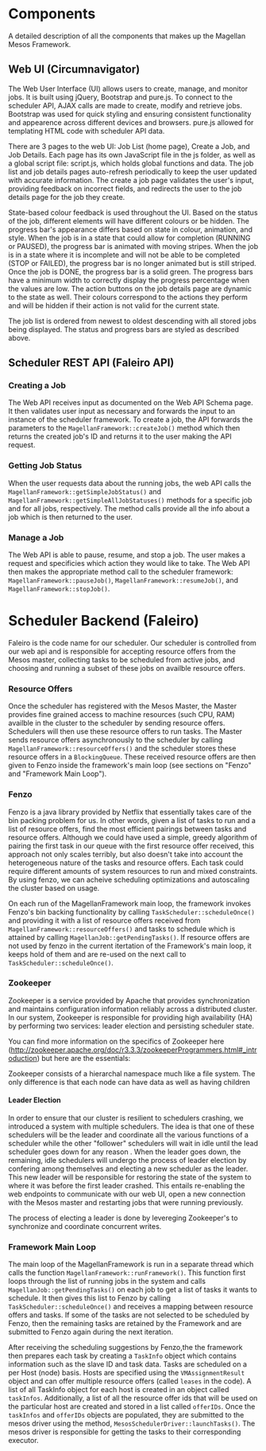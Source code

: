 # Components

A detailed description of all the components that makes up the Magellan Mesos Framework.

## Web UI (Circumnavigator)

The Web User Interface (UI) allows users to create, manage, and monitor jobs. It is built using jQuery, Bootstrap and pure.js. To connect to the scheduler API, AJAX calls are made to create, modify and retrieve jobs. Bootstrap was used for quick styling and ensuring consistent functionality and appearence across different devices and browsers. pure.js allowed for templating HTML code with scheduler API data.

There are 3 pages to the web UI: Job List (home page), Create a Job, and Job Details. Each page has its own JavaScript file in the js folder, as well as a global script file: script.js, which holds global functions and data. The job list and job details pages auto-refresh periodically to keep the user updated with accurate information. The create a job page validates the user's input, providing feedback on incorrect fields, and redirects the user to the job details page for the job they create.

State-based colour feedback is used throughout the UI. Based on the status of the job, different elements will have different colours or be hidden. The progress bar's appearance differs based on state in colour, animation, and style. When the job is in a state that could allow for completion (RUNNING or PAUSED), the progress bar is animated with moving stripes. When the job is in a state where it is incomplete and will not be able to be completed (STOP or FAILED), the progress bar is no longer animated but is still striped. Once the job is DONE, the progress bar is a solid green. The progress bars have a minimum width to correctly display the progress percentage when the values are low. The action buttons on the job details page are dynamic to the state as well. Their colours correspond to the actions they perform and will be hidden if their action is not valid for the current state.

The job list is ordered from newest to oldest descending with all stored jobs being displayed. The status and progress bars are styled as described above.

## Scheduler REST API (Faleiro API)

### Creating a Job

The Web API receives input as documented on the Web API Schema page. It then validates user input as necessary and forwards the input to an instance of the scheduler framework. To create a job, the API forwards the parameters to the `MagellanFramework::createJob()` method which then returns the created job's ID and returns it to the user making the API request.

### Getting Job Status

When the user requests data about the running jobs, the web API calls the `MagellanFramework::getSimpleJobStatus()` and `MagellanFramework::getSimpleAllJobStatuses()` methods for a specific job and for all jobs, respectively. The method calls provide all the info about a job which is then returned to the user.

### Manage a Job

The Web API is able to pause, resume, and stop a job. The user makes a request and specificies which action they would like to take. The Web API then makes the appropriate method call to the scheduler framework: `MagellanFramework::pauseJob()`, `MagellanFramework::resumeJob()`, and `MagellanFramework::stopJob()`.

# Scheduler Backend (Faleiro)

Faleiro is the code name for our scheduler. Our scheduler is controlled from our web api and is responsible for accepting resource offers from the Mesos master, collecting tasks to be scheduled from active jobs, and choosing and running a subset of these jobs on availble resource offers. 

### Resource Offers
Once the scheduler has registered with the Mesos Master, the Master provides fine grained access to machine resources (such CPU, RAM) availble in the cluster to the scheduler by sending resource offers. Schedulers will then use these resource offers to run tasks. The Master sends resource offers asynchronously to the scheduler by calling `MagellanFramework::resourceOffers()` and the scheduler stores these resource offers in a `BlockingQueue`. These received resource offers are then given to Fenzo inside the framework's main loop (see sections on "Fenzo" and "Framework Main Loop").  

### Fenzo
Fenzo is a java library provided by Netflix that essentially takes care of the bin packing problem for us. In other words, given a list of tasks to run and a list of resource offers, find the most efficient pairings between tasks and resource offers.  Although we could have used a simple, greedy algorithm of pairing the first task in our queue with the first resource offer received, this approach not only scales terribly, but also doesn't take into account the heterogeneous nature of the tasks and resource offers. Each task could require different amounts of system resources to run and mixed constraints. By using fenzo, we can acheive scheduling optimizations and autoscaling the cluster based on usage. 

On each run of the MagellanFramework main loop, the framework invokes Fenzo's bin backing functionality by calling `TaskScheduler::scheduleOnce()` and providing it with a list of resource offers received from `MagellanFramework::resourceOffers()` and tasks to schedule which is attained by calling `MagellanJob::getPendingTasks()`. If resource offers are not used by fenzo in the current itertation of the Framework's main loop, it keeps hold of them and are re-used on the next call to `TaskScheduler::scheduleOnce()`.

### Zookeeper
Zookeeper is a service provided by Apache that provides synchronization and maintains configuration information reliably across a distributed cluster. In our system, Zookeeper is responsible for providing high availability (HA) by performing two services: leader election and persisting scheduler state.

You can find more information on the specifics of Zookeeper here (http://zookeeper.apache.org/doc/r3.3.3/zookeeperProgrammers.html#_introduction) but here are the essentials:

Zookeeper consists of a hierarchal namespace much like a file system. The only difference is that each node can have data as well as having children

#### Leader Election
In order to ensure that our cluster is resilient to schedulers crashing, we introduced a system with multiple schedulers. The idea is that one of these schedulers will be the leader and coordinate all the various functions of a scheduler while the other "follower" schedulers will wait in idle until the lead scheduler goes down for any reason . When the leader goes down, the remaining, idle schedulers will undergo the process of leader election by confering among themselves and electing a new scheduler as the leader. This new leader will be responsible for restoring the state of the system to where it was before the first leader crashed. This entails re-enabling the web endpoints to communicate with our web UI, open a new connection with the Mesos master and restarting jobs that were running previously. 

The process of electing a leader is done by levereging Zookeeper's to synchronize and coordinate concurrent writes.

### Framework Main Loop
The main loop of the MagellanFramework is run in a separate thread which calls the function `MagellanFramework::runFramework()`. This function first loops through the list of running jobs in the system and calls `MagellanJob::getPendingTasks()` on each job to get a list of tasks it wants to schedule. It then gives this list to Fenzo by calling `TaskScheduler::scheduleOnce()` and receives a mapping between resource offers and tasks. If some of the tasks are not selected to be scheduled by Fenzo, then the remaining tasks are retained by the Framework and are submitted to Fenzo again during the next iteration. 


After receiving the scheduling suggestions by Fenzo,the the framework then prepares each task by creating a `TaskInfo` object which contains information such as the slave ID and task data. Tasks are scheduled on a per Host (node) basis. Hosts are specified using the `VMAssignmentResult` object and can offer multiple resource offers (called `leases` in the code). A list of all TaskInfo object for each host is created in an object called `taskInfos`. Additionally, a list of all the resource offer ids that will be used on the particular host are created and stored in a list called `offerIDs`. Once the `taskInfos` and `offerIDs` objects are populated, they are submitted to the mesos driver using the method, `MesosSchedulerDriver::launchTasks()`. The mesos driver is responsible for getting the tasks to their corresponding executor.